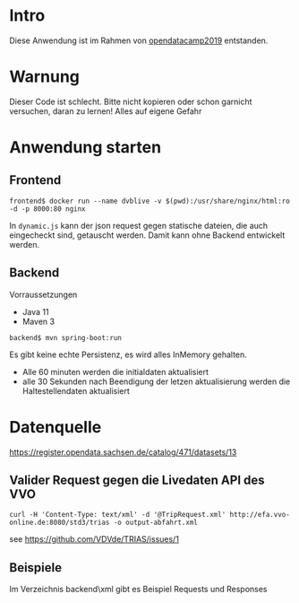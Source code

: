 # Intro
Diese Anwendung ist im Rahmen von [opendatacamp2019](http://www.dresden.de/odcdresden19) entstanden.

# Warnung
Dieser Code ist schlecht. Bitte nicht kopieren oder schon garnicht versuchen, daran zu lernen! Alles auf eigene Gefahr

# Anwendung starten
## Frontend
```
frontend$ docker run --name dvblive -v $(pwd):/usr/share/nginx/html:ro -d -p 8000:80 nginx
```
In `dynamic.js` kann der json request gegen statische dateien, die auch eingecheckt sind, getauscht werden. Damit kann ohne Backend entwickelt werden.

## Backend
Vorraussetzungen
* Java 11
* Maven 3
```
backend$ mvn spring-boot:run
```
Es gibt keine echte Persistenz, es wird alles InMemory gehalten.
* Alle 60 minuten werden die initialdaten aktualisiert
* alle 30 Sekunden nach Beendigung der letzen aktualisierung werden die Haltestellendaten aktualisiert

# Datenquelle
https://register.opendata.sachsen.de/catalog/471/datasets/13

## Valider Request gegen die Livedaten API des VVO
```
curl -H 'Content-Type: text/xml' -d '@TripRequest.xml' http://efa.vvo-online.de:8080/std3/trias -o output-abfahrt.xml
```
see https://github.com/VDVde/TRIAS/issues/1

## Beispiele
Im Verzeichnis backend\xml gibt es Beispiel Requests und Responses